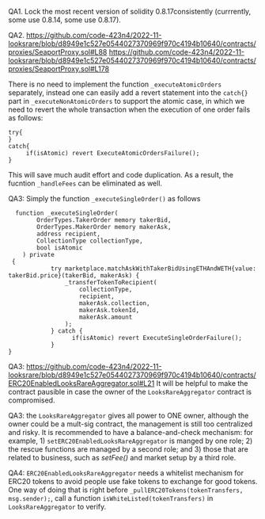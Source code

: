 QA1. Lock the most recent version of solidity 0.8.17consistently (currrently, some use 0.8.14, some use 0.8.17).

QA2. 
https://github.com/code-423n4/2022-11-looksrare/blob/d8949e1c527e0544027370969f970c4194b10640/contracts/proxies/SeaportProxy.sol#L88
https://github.com/code-423n4/2022-11-looksrare/blob/d8949e1c527e0544027370969f970c4194b10640/contracts/proxies/SeaportProxy.sol#L178

There is no need to implement the function ``_executeAtomicOrders`` separately, instead one can easily add a revert statement into the ``catch{}`` part in ``_executeNonAtomicOrders`` to support the atomic case, in which we need to revert the whole transaction when the execution of one order fails as follows:
```
try{
}
catch{
     if(isAtomic) revert ExecuteAtomicOrdersFailure();
}

```
This will save much audit effort and code duplication. As a result, the fucntion ``_handleFees`` can be eliminated as well.

QA3: Simply the function ``_executeSingleOrder()`` as follows
```
  function _executeSingleOrder(
        OrderTypes.TakerOrder memory takerBid,
        OrderTypes.MakerOrder memory makerAsk,
        address recipient,
        CollectionType collectionType,
        bool isAtomic
    ) private
 {
            try marketplace.matchAskWithTakerBidUsingETHAndWETH{value: takerBid.price}(takerBid, makerAsk) {
                _transferTokenToRecipient(
                    collectionType,
                    recipient,
                    makerAsk.collection,
                    makerAsk.tokenId,
                    makerAsk.amount
                );
            } catch {
                  if(isAtomic) revert ExecuteSingleOrderFailure();
            }
}
```

QA3: https://github.com/code-423n4/2022-11-looksrare/blob/d8949e1c527e0544027370969f970c4194b10640/contracts/ERC20EnabledLooksRareAggregator.sol#L21
It will be helpful to make the contract pausible in case the owner of the ``LooksRareAggregator`` contract is compromised. 

QA3: the ``LooksRareAggregator`` gives all power to ONE owner, although the owner could be a mult-sig contract, the management is still too centralized and risky.  It is recommended to have a balance-and-check mechanism: for example, 1) ``setERC20EnabledLooksRareAggregator`` is manged by one role; 2) the rescue functions are managed by a second role; and 3) those that are related to business, such as *setFee()* and market setup by a third role. 

QA4: ``ERC20EnabledLooksRareAggregator`` needs a whitelist mechanism for ERC20 tokens to avoid people use fake tokens to exchange for good tokens. One way of doing that is right before ``_pullERC20Tokens(tokenTransfers, msg.sender);``, call a function ``isWhiteListed(tokenTransfers)`` in ``LooksRareAggregator`` to verify. 

